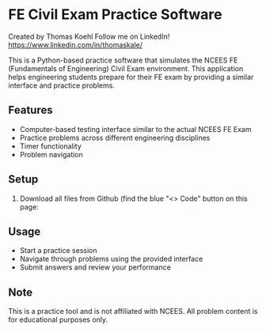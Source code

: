 # FE Civil Exam Practice Software

Created by Thomas Koehl
Follow me on LinkedIn! https://www.linkedin.com/in/thomaskale/

This is a Python-based practice software that simulates the NCEES FE (Fundamentals of Engineering) Civil Exam environment. This application helps engineering students prepare for their FE exam by providing a similar interface and practice problems.

## Features

- Computer-based testing interface similar to the actual NCEES FE Exam
- Practice problems across different engineering disciplines
- Timer functionality
- Problem navigation

## Setup

1. Download all files from Github (find the blue "<> Code" button on this page: 

## Usage

- Start a practice session
- Navigate through problems using the provided interface
- Submit answers and review your performance

## Note

This is a practice tool and is not affiliated with NCEES. All problem content is for educational purposes only. 
